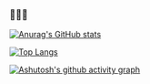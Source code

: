 ### 🧊🍥🍞

<!--
**cyear/cyear** is a ✨ _special_ ✨ repository because its `README.md` (this file) appears on your GitHub profile.

Here are some ideas to get you started:

- 🔭 I’m currently working on ...
- 🌱 I’m currently learning ...
- 👯 I’m looking to collaborate on ...
- 🤔 I’m looking for help with ...
- 💬 Ask me about ...
- 📫 How to reach me: ...
- 😄 Pronouns: ...
- ⚡ Fun fact: ...
-->
[![Anurag's GitHub stats](https://github-readme-stats.vercel.app/api?username=cyear&theme=radical)](https://github-readme-stats.vercel.app/api?username=cyear)

[![Top Langs](https://github-readme-stats.vercel.app/api/top-langs/?username=cyear&layout=compact)](https://github-readme-stats.vercel.app/api/top-langs/?username=cyear&layout=compact)

[![Ashutosh's github activity graph](https://github-readme-activity-graph.cyclic.app/graph?username=cyear&theme=react-dark&color=#ffffff)](https://github-readme-activity-graph.cyclic.app/graph?username=cyear&theme=react-dark&color=#ffffff)

